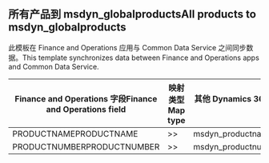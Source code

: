 ## <a name="all-products-to-msdyn_globalproducts"></a><span data-ttu-id="5601c-101">所有产品到 msdyn_globalproducts</span><span class="sxs-lookup"><span data-stu-id="5601c-101">All products to msdyn_globalproducts</span></span>

<span data-ttu-id="5601c-102">此模板在 Finance and Operations 应用与 Common Data Service 之间同步数据。</span><span class="sxs-lookup"><span data-stu-id="5601c-102">This template synchronizes data between Finance and Operations apps and Common Data Service.</span></span>

<span data-ttu-id="5601c-103">Finance and Operations 字段</span><span class="sxs-lookup"><span data-stu-id="5601c-103">Finance and Operations field</span></span> | <span data-ttu-id="5601c-104">映射类型</span><span class="sxs-lookup"><span data-stu-id="5601c-104">Map type</span></span> | <span data-ttu-id="5601c-105">其他 Dynamics 365 字段</span><span class="sxs-lookup"><span data-stu-id="5601c-105">Other Dynamics 365 field</span></span> | <span data-ttu-id="5601c-106">默认值</span><span class="sxs-lookup"><span data-stu-id="5601c-106">Default value</span></span>
---|---|---|---
<span data-ttu-id="5601c-107">PRODUCTNAME</span><span class="sxs-lookup"><span data-stu-id="5601c-107">PRODUCTNAME</span></span> | >> | <span data-ttu-id="5601c-108">msdyn_productname</span><span class="sxs-lookup"><span data-stu-id="5601c-108">msdyn_productname</span></span> | 
<span data-ttu-id="5601c-109">PRODUCTNUMBER</span><span class="sxs-lookup"><span data-stu-id="5601c-109">PRODUCTNUMBER</span></span> | >> | <span data-ttu-id="5601c-110">msdyn_productnumber</span><span class="sxs-lookup"><span data-stu-id="5601c-110">msdyn_productnumber</span></span> | 
